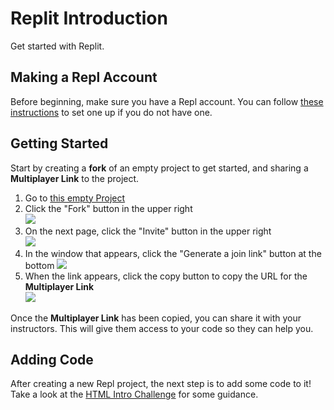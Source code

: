 # Replit Introduction
Get started with Replit.

## Making a Repl Account
Before beginning, make sure you have a Repl account. You can follow [these instructions](../ReplitSetup.md) to set one up if you do not have one.

## Getting Started
Start by creating a **fork** of an empty project to get started, and sharing a **Multiplayer Link** to the project.

1. Go to [this empty Project](https://replit.com/@HylandOutreach/EmptyWeb#index.html)
1. Click the "Fork" button in the upper right  
    ![](https://i.imgur.com/BLN0x38.png)
1. On the next page, click the "Invite" button in the upper right  
    ![](https://i.imgur.com/HO0pn17.png)
1. In the window that appears, click the "Generate a join link" button at the bottom 
    ![](https://i.imgur.com/StM4yXX.png)
1. When the link appears, click the copy button to copy the URL for the **Multiplayer Link**  
    ![](https://i.imgur.com/G8fzSoE.png)

Once the **Multiplayer Link** has been copied, you can share it with your instructors. This will give them access to your code so they can help you.

## Adding Code
After creating a new Repl project, the next step is to add some code to it! Take a look at the [HTML Intro Challenge](HtmlIntroChallenge.md) for some guidance.